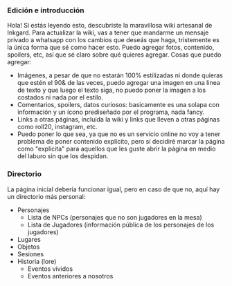

### Edición e introducción
Hola! Si estás leyendo esto, descubriste la maravillosa wiki artesanal de Inkgard.
Para actualizar la wiki, vas a tener que mandarme un mensaje privado a whatsapp con los cambios que deseás que haga, tristemente es la única forma que sé como hacer esto.
Puedo agregar fotos, contenido, spoilers, etc, así que sé claro sobre qué quieres agregar.
Cosas que puedo agregar:
- Imágenes, a pesar de que no estarán 100% estilizadas ni donde quieras que estén el 90& de las veces, puedo agregar una imagen en una linea de texto y que luego el texto siga, no puedo poner la imagen a los costados ni nada por el estilo.
- Comentarios, spoilers, datos curiosos: basicamente es una solapa con información y un ícono prediseñado por el programa, nada fancy.
- Links a otras páginas, incluída la wiki y links que lleven a otras páginas como roll20, instagram, etc.
- Puedo poner lo que sea, ya que no es un servicio online no voy a tener problema de poner contenido explícito, pero sí decidiré marcar la página como "explícita" para aquellos que les guste abrir la página en medio del laburo sin que los despidan.

### Directorio
La página inicial debería funcionar igual, pero en caso de que no, aquí hay un directorio más personal:
- Personajes
	- Lista de NPCs (personajes que no son jugadores en la mesa)
	- Lista de Jugadores (información pública de los personajes de los jugadores)
- Lugares
- Objetos
- Sesiones
- Historia (lore)
	- Eventos vividos
	- Eventos anteriores a nosotros
